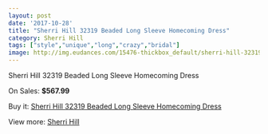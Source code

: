 ```yaml
---
layout: post
date: '2017-10-28'
title: "Sherri Hill 32319 Beaded Long Sleeve Homecoming Dress"
category: Sherri Hill
tags: ["style","unique","long","crazy","bridal"]
image: http://img.eudances.com/15476-thickbox_default/sherri-hill-32319-beaded-long-sleeve-homecoming-dress.jpg
---
```

Sherri Hill 32319 Beaded Long Sleeve Homecoming Dress

On Sales: **$567.99**
<a href="https://www.eudances.com/en/sherri-hill/4576-sherri-hill-32319-beaded-long-sleeve-homecoming-dress.html"><amp-img layout="responsive" width="600" height="600" src="//img.eudances.com/15476-thickbox_default/sherri-hill-32319-beaded-long-sleeve-homecoming-dress.jpg" alt="Sherri Hill 32319 Beaded Long Sleeve Homecoming Dress 0" /></a>

Buy it: [Sherri Hill 32319 Beaded Long Sleeve Homecoming Dress](https://www.eudances.com/en/sherri-hill/4576-sherri-hill-32319-beaded-long-sleeve-homecoming-dress.html "Sherri Hill 32319 Beaded Long Sleeve Homecoming Dress")

View more: [Sherri Hill](https://www.eudances.com/en/80-Sherri-Hill "Sherri Hill")